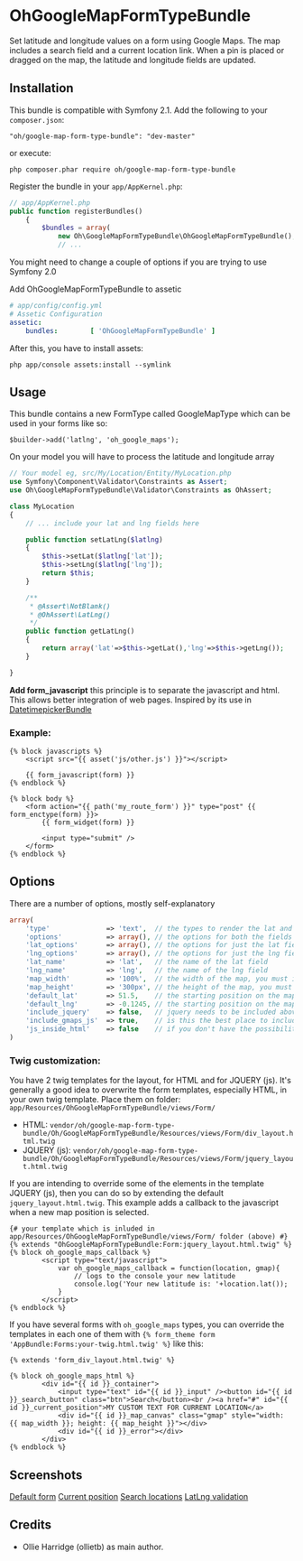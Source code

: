 OhGoogleMapFormTypeBundle
=========================

Set latitude and longitude values on a form using Google Maps. The map includes a search field and a current location link. When a pin is placed or dragged on the map, the latitude and longitude fields are updated.

Installation
------------

This bundle is compatible with Symfony 2.1. Add the following to your `composer.json`:

    "oh/google-map-form-type-bundle": "dev-master"

or execute: 

    php composer.phar require oh/google-map-form-type-bundle

Register the bundle in your `app/AppKernel.php`:

```php
// app/AppKernel.php
public function registerBundles()
    {
        $bundles = array(
            new Oh\GoogleMapFormTypeBundle\OhGoogleMapFormTypeBundle(),
            // ...
```

You might need to change a couple of options if you are trying to use Symfony 2.0

Add OhGoogleMapFormTypeBundle to assetic
```yaml
# app/config/config.yml
# Assetic Configuration
assetic:
    bundles:        [ 'OhGoogleMapFormTypeBundle' ]
```
After this, you have to install assets:

    php app/console assets:install --symlink

Usage
-------

This bundle contains a new FormType called GoogleMapType which can be used in your forms like so:

    $builder->add('latlng', 'oh_google_maps');

On your model you will have to process the latitude and longitude array
``` php
// Your model eg, src/My/Location/Entity/MyLocation.php
use Symfony\Component\Validator\Constraints as Assert;
use Oh\GoogleMapFormTypeBundle\Validator\Constraints as OhAssert;

class MyLocation
{
    // ... include your lat and lng fields here

    public function setLatLng($latlng)
    {
        $this->setLat($latlng['lat']);
        $this->setLng($latlng['lng']);
        return $this;
    }

    /**
     * @Assert\NotBlank()
     * @OhAssert\LatLng()
     */
    public function getLatLng()
    {
        return array('lat'=>$this->getLat(),'lng'=>$this->getLng());
    }

}
```

**Add form_javascript** this principle is to separate the javascript and html. This allows better integration of web pages. Inspired by its use in [DatetimepickerBundle](https://github.com/stephanecollot/DatetimepickerBundle)

### Example:

``` twig
{% block javascripts %}
    <script src="{{ asset('js/other.js') }}"></script>
    
    {{ form_javascript(form) }}
{% endblock %}

{% block body %}
    <form action="{{ path('my_route_form') }}" type="post" {{ form_enctype(form) }}>
        {{ form_widget(form) }}

        <input type="submit" />
    </form>
{% endblock %}
```

Options
-------

There are a number of options, mostly self-explanatory

``` php
array(
	'type'              => 'text',  // the types to render the lat and lng fields as
	'options'           => array(), // the options for both the fields
	'lat_options'       => array(), // the options for just the lat field
	'lng_options'       => array(), // the options for just the lng field
	'lat_name'          => 'lat',   // the name of the lat field
	'lng_name'          => 'lng',   // the name of the lng field
	'map_width'         => '100%',  // the width of the map, you must include units (ie, px or %)
	'map_height'        => '300px', // the height of the map, you must include units (ie, px or %)
	'default_lat'       => 51.5,    // the starting position on the map
	'default_lng'       => -0.1245, // the starting position on the map
	'include_jquery'    => false,   // jquery needs to be included above the field (ie not at the bottom of the page)
	'include_gmaps_js'  => true,    // is this the best place to include the google maps javascript?
	'js_inside_html'    => false    // if you don't have the possibility to include form_javascript(), ie, in Sonata Admin Class, set true this option
)
```
	
### Twig customization:
You have 2 twig templates for the layout, for HTML and for JQUERY (js). It's generally a good idea to overwrite the form templates, especially HTML, in your own twig template. Place them on folder: `app/Resources/OhGoogleMapFormTypeBundle/views/Form/`

 - HTML: `vendor/oh/google-map-form-type-bundle/Oh/GoogleMapFormTypeBundle/Resources/views/Form/div_layout.html.twig`
 - JQUERY (js): `vendor/oh/google-map-form-type-bundle/Oh/GoogleMapFormTypeBundle/Resources/views/Form/jquery_layout.html.twig`

If you are intending to override some of the elements in the template JQUERY (js), then you can do so by extending the default `jquery_layout.html.twig`. This example adds a callback to the javascript when a new map position is selected.

``` twig
{# your template which is inluded in app/Resources/OhGoogleMapFormTypeBundle/views/Form/ folder (above) #}
{% extends "OhGoogleMapFormTypeBundle:Form:jquery_layout.html.twig" %}
{% block oh_google_maps_callback %}
		<script type="text/javascript">
			var oh_google_maps_callback = function(location, gmap){
                // logs to the console your new latitude
				console.log('Your new latitude is: '+location.lat());
			}
		</script>	
{% endblock %}
```

If you have several forms with `oh_google_maps` types, you can override the templates in each one of them with `{% form_theme form 'AppBundle:Forms:your-twig.html.twig' %}` like this:

``` twig
{% extends 'form_div_layout.html.twig' %}

{% block oh_google_maps_html %} 
        <div id="{{ id }}_container">
            <input type="text" id="{{ id }}_input" /><button id="{{ id }}_search_button" class="btn">Search</button><br /><a href="#" id="{{ id }}_current_position">MY CUSTOM TEXT FOR CURRENT LOCATION</a>
            <div id="{{ id }}_map_canvas" class="gmap" style="width: {{ map_width }}; height: {{ map_height }}"></div>
            <div id="{{ id }}_error"></div>
        </div>
{% endblock %}
```


Screenshots
-------

[Default form](https://www.dropbox.com/s/pvoihkkq74imnk3/location-form-1.png)
[Current position](https://www.dropbox.com/s/uhf7fk3mx35j137/location-form-current.png)
[Search locations](https://www.dropbox.com/s/qdft149ggyfil0p/location-form-search.png)
[LatLng validation](https://www.dropbox.com/s/k0xqku5q2gv2nlo/location-form-validation.png)

Credits
-------

* Ollie Harridge (ollietb) as main author.
